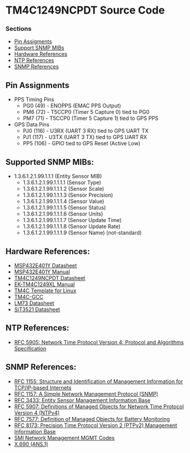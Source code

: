 # TM4C1249NCPDT Source Code

### Sections

- [Pin Assigments](#pin-assignments)
- [Support SNMP MIBs](#supported-snmp-mibs)
- [Hardware References](#hardware-references)
- [NTP References](#ntp-references)
- [SNMP References](#snmp-references)

## Pin Assignments

- PPS Timing Pins
  - PG0 (49) - ENOPPS (EMAC PPS Output)
  - PM6 (72) - T5CCP0 (Timer 5 Capture 0) tied to PG0
  - PM7 (71) - T5CCP0 (Timer 5 Capture 1) tied to GPS PPS
- GPS Data Pins
  - PJ0 (116) - U3RX (UART 3 RX) tied to GPS UART TX
  - PJ1 (117) - U3TX (UART 3 TX) tied to GPS UART RX
  - PP5 (106) - GPIO tied to GPS Reset (Active Low)


## Supported SNMP MIBs:
- 1.3.6.1.2.1.99.1.1.1 (Entity Sensor MIB)
  - 1.3.6.1.2.1.99.1.1.1.1 (Sensor Type)
  - 1.3.6.1.2.1.99.1.1.1.2 (Sensor Scale)
  - 1.3.6.1.2.1.99.1.1.1.3 (Sensor Precision)
  - 1.3.6.1.2.1.99.1.1.1.4 (Sensor Value)
  - 1.3.6.1.2.1.99.1.1.1.5 (Sensor Status)
  - 1.3.6.1.2.1.99.1.1.1.6 (Sensor Units)
  - 1.3.6.1.2.1.99.1.1.1.7 (Sensor Update Time)
  - 1.3.6.1.2.1.99.1.1.1.8 (Sensor Update Rate)
  - 1.3.6.1.2.1.99.1.1.1.9 (Sensor Name) (not-standard)


## Hardware References:
- [MSP432E401Y Datasheet](../docs/msp432e401y.pdf)
- [MSP432E401Y Manual](../docs/slau723a.pdf)
- [TM4C1249NCPDT Datasheet](../docs/tm4c1294ncpdt.pdf)
- [EK-TM4C1249XL Manual](../docs/EK-TM4C1249XL.pdf)
- [TM4C Template for Linux](https://github.com/shawn-dsilva/tm4c-linux-template)
- [TM4C-GCC](https://github.com/martinjaros/tm4c-gcc)
- [LM73 Datasheet](../docs/lm73.pdf)
- [SiT3521 Datasheet](../docs/SiT3521.pdf)

## NTP References:
- [RFC 5905: Network Time Protocol Version 4: Protocol and Algorithms Specification](https://www.ietf.org/rfc/rfc5905.html)

## SNMP References:
- [RFC 1155: Structure and Identification of Management Information for TCP/IP-based Internets](https://www.ietf.org/rfc/rfc1155.html)
- [RFC 1157: A Simple Network Management Protocol (SNMP)](https://www.ietf.org/rfc/rfc1157.html)
- [RFC 3433: Entity Sensor Management Information Base](https://www.rfc-editor.org/rfc/rfc3433.html)
- [RFC 5907: Definitions of Managed Objects for Network Time Protocol Version 4 (NTPv4)](https://www.ietf.org/rfc/rfc5907.html)
- [RFC 7577: Definition of Managed Objects for Battery Monitoring](https://www.ietf.org/rfc/rfc7577.html)
- [RFC 8173: Precision Time Protocol Version 2 (PTPv2) Management Information Base](https://www.ietf.org/rfc/rfc8173.html)
- [SMI Network Management MGMT Codes](https://www.iana.org/assignments/smi-numbers/smi-numbers.xhtml#smi-numbers-2)
- [X.690 (ANS.1)](../docs/T-REC-X.690-202102-I.pdf)
